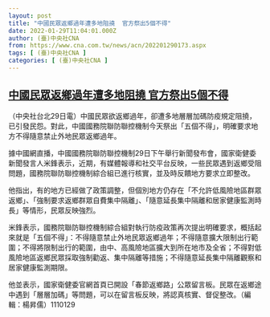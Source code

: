 ```yaml
---
layout: post
title: "中國民眾返鄉過年遭多地阻撓  官方祭出5個不得"
date: 2022-01-29T11:04:01.000Z
author: (臺)中央社CNA
from: https://www.cna.com.tw/news/acn/202201290173.aspx
tags: [ (臺)中央社CNA ]
categories: [ (臺)中央社CNA ]
---
```

<!--1643454241000-->
[中國民眾返鄉過年遭多地阻撓  官方祭出5個不得](https://www.cna.com.tw/news/acn/202201290173.aspx)
------

<div>
<div></div><div><p>（中央社台北29日電）中國民眾欲返鄉過年，卻遭多地層層加碼防疫規定阻撓，已引發民怨。對此，中國國務院聯防聯控機制今天祭出「五個不得」，明確要求地方不得隨意禁止外地民眾返鄉過年。</p><p>據中國網直播，中國國務院聯防聯控機制29日下午舉行新聞發布會，國家衛健委新聞發言人米鋒表示，近期，有媒體報導和社交平台反映，一些民眾遇到返鄉受阻問題，國務院聯防聯控機制綜合組已進行核實，並及時反饋地方要求立即整改。</p><p>他指出，有的地方已經做了政策調整，但個別地方仍存在「不允許低風險地區群眾返鄉」、「強制要求返鄉群眾自費集中隔離」、「隨意延長集中隔離和居家健康監測時長」等情形，民眾反映強烈。</p><p>米鋒表示，國務院聯防聯控機制綜合組對執行防疫政策再次提出明確要求，概括起來就是「五個不得」：不得隨意禁止外地民眾返鄉過年；不得隨意擴大限制出行範圍；不得將限制出行的範圍，由中、高風險地區擴大到所在地市及全省；不得對低風險地區返鄉民眾採取強制勸返、集中隔離等措施；不得隨意延長集中隔離觀察和居家健康監測期限。</p><p>他並表示，國家衛健委官網首頁已開設「春節返鄉路」公眾留言板。民眾在返鄉途中遇到「層層加碼」等問題，可以在留言板反映，將認真核實、督促整改。（編輯：楊昇儒）1110129</p></div>
</div>

